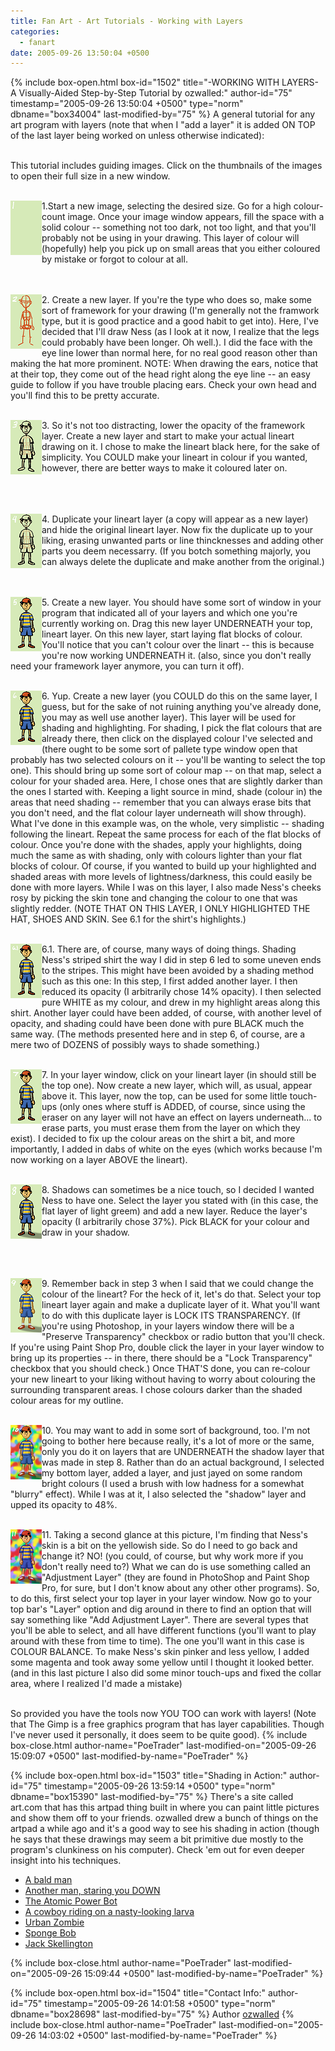 ```yaml
---
title: Fan Art - Art Tutorials - Working with Layers
categories:
  - fanart
date: 2005-09-26 13:50:04 +0500
---
```

{% include box-open.html box-id="1502" title="-WORKING WITH LAYERS- A Visually-Aided Step-by-Step Tutorial by ozwalled:" author-id="75" timestamp="2005-09-26 13:50:04 +0500" type="norm" dbname="box34004" last-modified-by="75" %}
A general tutorial for any art program with layers (note that when I "add a layer" it is added ON TOP of the last layer being worked on unless otherwise indicated):<br /><br />

This tutorial includes guiding images.  Click on the thumbnails of the images to open their full size in a new window.<br /><br />

<a href="oz01.png" target="_new"><img src="oz01_small.png" border="0" align="left" /></a>1.Start a new image, selecting the desired size. Go for a high colour-count image. Once your image window appears, fill the space with a solid colour -- something not too dark, not too light, and that you'll probably not be using in your drawing. This layer of colour will (hopefully) help you pick up on small areas that you either coloured by mistake or forgot to colour at all.<br /><br /><br />

<a href="oz02.png" target="_new"><img src="oz02_small.png" border="0" align="left" /></a>2. Create a new layer. If you're the type who does so, make some sort of framework for your drawing (I'm generally not the framwork type, but it is good practice and a good habit to get into). Here, I've decided that I'll draw Ness (as I look at it now, I realize that the legs could probably have been longer. Oh well.). I did the face with the eye line lower than normal here, for no real good reason other than making the hat more prominent. NOTE: When drawing the ears, notice that at their top, they come out of the head right along the eye line -- an easy guide to follow if you have trouble placing ears. Check your own head and you'll find this to be pretty accurate.<br /><br />

<a href="oz03.png" target="_new"><img src="oz03_small.png" border="0" align="left" /></a>3. So it's not too distracting, lower the opacity of the framework layer. Create a new layer and start to make your actual lineart drawing on it. I chose to make the lineart black here, for the sake of simplicity. You COULD make your lineart in colour if you wanted, however, there are better ways to make it coloured later on.<br /><br /><br /><br />

<a href="oz04.png" target="_new"><img src="oz04_small.png" border="0" align="left" /></a>4. Duplicate your lineart layer (a copy will appear as a new layer) and hide the original lineart layer. Now fix the duplicate up to your liking, erasing unwanted parts or line thincknesses and adding other parts you deem necessarry. (If you botch something majorly, you can always delete the duplicate and make another from the original.)<br /><br /><br />

<a href="oz05.png" target="_new"><img src="oz05_small.png" border="0" align="left" /></a>5. Create a new layer. You should have some sort of window in your program that indicated all of your layers and which one you're currently working on. Drag this new layer UNDERNEATH your top, lineart layer. On this new layer, start laying flat blocks of colour. You'll notice that you can't colour over the linart -- this is because you're now working UNDERNEATH it. (also, since you don't really need your framework layer anymore, you can turn it off).<br /><br />

<a href="oz06.png" target="_new"><img src="oz06_small.png" border="0" align="left" /></a>6. Yup. Create a new layer (you COULD do this on the same layer, I guess, but for the sake of not ruining anything you've already done, you may as well use another layer). This layer will be used for shading and highlighting. For shading, I pick the flat colours that are already there, then click on the displayed colour I've selected and (there ought to be some sort of pallete type window open that probably has two selected colours on it -- you'll be wanting to select the top one). This should bring up some sort of colour map -- on that map, select a colour for your shaded area. Here, I chose ones that are slightly darker than the ones I started with. Keeping a light source in mind, shade (colour in) the areas that need shading -- remember that you can always erase bits that you don't need, and the flat colour layer underneath will show through). What I've done in this example was, on the whole, very simplistic -- shading following the lineart. Repeat the same process for each of the flat blocks of colour. Once you're done with the shades, apply your highlights, doing much the same as with shading, only with colours lighter than your flat blocks of colour. Of course, if you wanted to build up your highlighted and shaded areas with more levels of lightness/darkness, this could easily be done with more layers. While I was on this layer, I also made Ness's cheeks rosy by picking the skin tone and changing the colour to one that was slightly redder. (NOTE THAT ON THIS LAYER, I ONLY HIGHLIGHTED THE HAT, SHOES AND SKIN. See 6.1 for the shirt's highlights.)<br /><br />

<a href="oz06_1.png" target="_new"><img src="oz06_1_small.png" border="0" align="left" /></a>6.1. There are, of course, many ways of doing things. Shading Ness's striped shirt the way I did in step 6 led to some uneven ends to the stripes. This might have been avoided by a shading method such as this one: In this step, I first added another layer. I then reduced its opacity (I arbitrarily chose 14% opacity). I then selected pure WHITE as my colour, and drew in my highlight areas along this shirt. Another layer could have been added, of course, with another level of opacity, and shading could have been done with pure BLACK much the same way. (The methods presented here and in step 6, of course, are a mere two of DOZENS of possibly ways to shade something.)<br /><br />

<a href="oz07.png" target="_new"><img src="oz07_small.png" border="0" align="left" /></a>7. In your layer window, click on your lineart layer (in should still be the top one). Now create a new layer, which will, as usual, appear above it. This layer, now the top, can be used for some little touch-ups (only ones where stuff is ADDED, of course, since using the eraser on any layer will not have an effect on layers underneath... to erase parts, you must erase them from the layer on which they exist). I decided to fix up the colour areas on the shirt a bit, and more importantly, I added in dabs of white on the eyes (which works because I'm now working on a layer ABOVE the lineart).<br /><br />

<a href="oz08.png" target="_new"><img src="oz08_small.png" border="0" align="left" /></a>8. Shadows can sometimes be a nice touch, so I decided I wanted Ness to have one. Select the layer you stated with (in this case, the flat layer of light greem) and add a new layer. Reduce the layer's opacity (I arbitrarily chose 37%). Pick BLACK for your colour and draw in your shadow.<br /><br /><br /><br />

<a href="oz09.png" target="_new"><img src="oz09_small.png" border="0" align="left" /></a>9. Remember back in step 3 when I said that we could change the colour of the lineart? For the heck of it, let's do that. Select your top lineart layer again and make a duplicate layer of it. What you'll want to do with this duplicate layer is LOCK ITS TRANSPARENCY. (If you're using Photoshop, in your layers window there will be a "Preserve Transparency" checkbox or radio button that you'll check. If you're using Paint Shop Pro, double click the layer in your layer window to bring up its properties -- in there, there should be a "Lock Transparency" checkbox that you should check.) Once THAT'S done, you can re-colour your new lineart to your liking without having to worry about colouring the surrounding transparent areas. I chose colours darker than the shaded colour areas for my outline.<br /><br />

<a href="oz10.png" target="_new"><img src="oz10_small.png" border="0" align="left" /></a>10. You may want to add in some sort of background, too. I'm not going to bother here because really, it's a lot of more or the same, only you do it on layers that are UNDERNEATH the shadow layer that was made in step 8. Rather than do an actual background, I selected my bottom layer, added a layer, and just jayed on some random bright colours (I used a brush with low hadness for a somewhat "blurry" effect). While I was at it, I also selected the "shadow" layer and upped its opacity to 48%.<br /><br />

<a href="oz11.png" target="_new"><img src="oz11_small.png" border="0" align="left" /></a>11. Taking a second glance at this picture, I'm finding that Ness's skin is a bit on the yellowish side. So do I need to go back and change it? NO! (you could, of course, but why work more if you don't really need to?) What we can do is use something called an "Adjustment Layer" (they are found in PhotoShop and Paint Shop Pro, for sure, but I don't know about any other other programs). So, to do this, first select your top layer in your layer window. Now go to your top bar's "Layer" option and dig around in there to find an option that will say something like "Add Adjustment Layer". There are several types that you'll be able to select, and all have different functions (you'll want to play around with these from time to time). The one you'll want in this case is COLOUR BALANCE. To make Ness's skin pinker and less yellow, I added some magenta and took away some yellow until I thought it looked better. (and in this last picture I also did some minor touch-ups and fixed the collar area, where I realized I'd made a mistake)<br /><br />

So provided you have the tools now YOU TOO can work with layers!
(Note that The Gimp is a free graphics program that has layer capabilities. Though I've never used it personally, it does seem to be quite good).
{% include box-close.html author-name="PoeTrader" last-modified-on="2005-09-26 15:09:07 +0500" last-modified-by-name="PoeTrader" %}

{% include box-open.html box-id="1503" title="Shading in Action:" author-id="75" timestamp="2005-09-26 13:59:14 +0500" type="norm" dbname="box15390" last-modified-by="75" %}
There's a site called art.com that has this artpad thing built in where you can paint little pictures and show them off to your friends. ozwalled drew a bunch of things on the artpad a while ago and it's a good way to see his shading in action (though he says that these drawings may seem a bit primitive due mostly to the program's clunkiness on his computer). Check 'em out for even deeper insight into his techniques.<br />

<ul>
<li /><a href="http://artpad.art.com/gallery/?igbxqnmnqz4" target="_new">A bald man</a>
<li /><a href="http://artpad.art.com/gallery/?ign5biuf9mo" target="_new">Another man, staring you DOWN</a>
<li /><a href="http://artpad.art.com/gallery/?igcconyaei4" target="_new">The Atomic Power Bot</a>
<li /><a href="http://artpad.art.com/gallery/?igdsr2sq22w" target="_new">A cowboy riding on a nasty-looking larva</a>
<li /><a href="http://artpad.art.com/gallery/?igdqxn5cf30" target="_new">Urban Zombie</a>
<li /><a href="http://artpad.art.com/gallery/?igpwsgzs1d8" target="_new">Sponge Bob</a>
<li /><a href="http://artpad.art.com/gallery/?ihbyw618kdeo" target="_new">Jack Skellington</a>
</ul>
{% include box-close.html author-name="PoeTrader" last-modified-on="2005-09-26 15:09:44 +0500" last-modified-by-name="PoeTrader" %}

{% include box-open.html box-id="1504" title="Contact Info:" author-id="75" timestamp="2005-09-26 14:01:58 +0500" type="norm" dbname="box28698" last-modified-by="75" %}
<table1 />
Author
<table2 />
<a href="http://forum.starmen.net/?t=usrinfo&id=1959">ozwalled</a>
<table3 />
{% include box-close.html author-name="PoeTrader" last-modified-on="2005-09-26 14:03:02 +0500" last-modified-by-name="PoeTrader" %}
